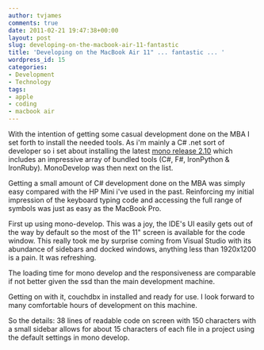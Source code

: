 ```yaml
---
author: tvjames
comments: true
date: 2011-02-21 19:47:38+00:00
layout: post
slug: developing-on-the-macbook-air-11-fantastic
title: 'Developing on the MacBook Air 11" ... fantastic ... '
wordpress_id: 15
categories:
- Development
- Technology
tags:
- apple
- coding
- macbook air
---
```


With the intention of getting some casual development done on the MBA I set forth to install the needed tools. As i'm mainly a C# .net sort of developer so i set about installing the latest [mono release 2.10](http://www.mono-project.com/) which includes an impressive array of bundled tools (C#, F#, IronPython & IronRuby). MonoDevelop was then next on the list.

Getting a small amount of C# development done on the MBA was simply easy compared with the HP Mini i've used in the past. Reinforcing my initial impression of the keyboard typing code and accessing the full range of symbols was just as easy as the MacBook Pro.

First up using mono-develop. This was a joy, the IDE's UI easily gets out of the way by default so the most of the 11" screen is available for the code window. This really took me by surprise coming from Visual Studio with its abundance of sidebars and docked windows, anything less than 1920x1200 is a pain. It was refreshing.

The loading time for mono develop and the responsiveness are comparable if not better given the ssd than the main development machine.

Getting on with it, couchdbx in installed and ready for use. I look forward to many comfortable hours of development on this machine.

So the details:
38 lines of readable code on screen with 150 characters with a small sidebar allows for about 15 characters of each file in a project using the default settings in mono develop.

